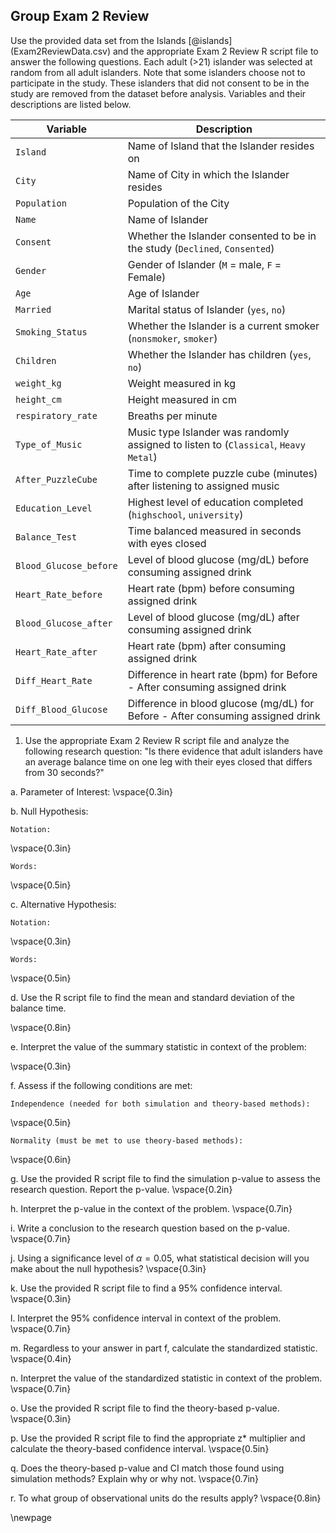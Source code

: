 ## Group Exam 2 Review

Use the provided data set from the Islands [@islands] (Exam2ReviewData.csv) and the appropriate Exam 2 Review R script file to answer the following questions. Each adult (>21) islander was selected at random from all adult islanders. Note that some islanders choose not to participate in the study.  These islanders that did not consent to be in the study are removed from the dataset before analysis.  Variables and their descriptions are listed below. 

| **Variable** 	| **Description** |
|----	|-------------	|
| `Island` | Name of Island that the Islander resides on |
| `City` | Name of City in which the Islander resides |
| `Population` | Population of the City |
| `Name` | Name of Islander |
| `Consent` | Whether the Islander consented to be in the study (`Declined`, `Consented`)|
| `Gender` | Gender of Islander (`M` = male, `F` = Female) |
| `Age` | Age of Islander |
| `Married` | Marital status of Islander (`yes`, `no`) |
| `Smoking_Status` | Whether the Islander is a current smoker (`nonsmoker`, `smoker`) |
| `Children` | Whether the Islander has children (`yes`, `no`) |
| `weight_kg` | Weight measured in kg |
| `height_cm` | Height measured in cm |
| `respiratory_rate` | Breaths per minute |
| `Type_of_Music` | Music type Islander was randomly assigned to listen to (`Classical`, `Heavy Metal`)|
| `After_PuzzleCube` | Time to complete puzzle cube (minutes) after listening to assigned music |
| `Education_Level` | Highest level of education completed (`highschool`, `university`)|
| `Balance_Test` | Time balanced measured in seconds with eyes closed |
| `Blood_Glucose_before` | Level of blood glucose (mg/dL) before consuming assigned drink |
| `Heart_Rate_before` | Heart rate (bpm) before consuming assigned drink |
| `Blood_Glucose_after` | Level of blood glucose (mg/dL) after consuming assigned drink |
| `Heart_Rate_after` | Heart rate (bpm) after consuming assigned drink |
| `Diff_Heart_Rate` | Difference in heart rate (bpm) for Before - After consuming assigned drink |
| `Diff_Blood_Glucose` | Difference in blood glucose (mg/dL) for Before - After consuming assigned drink |

1. Use the appropriate Exam 2 Review R script file and analyze the following research question: "Is there evidence that adult islanders have an average balance time on one leg with their eyes closed that differs from 30 seconds?"

a. Parameter of Interest:
\vspace{0.3in}
    
b. Null Hypothesis:
        
    Notation:
\vspace{0.3in}
    
    Words:
\vspace{0.5in}
    
c. Alternative Hypothesis:
    
    Notation:
\vspace{0.3in}
    
    Words:
\vspace{0.5in}
   
d. Use the R script file to find the mean and standard deviation of the balance time.

\vspace{0.8in}

e. Interpret the value of the summary statistic in context of the problem:
    
\vspace{0.3in}
    
f. Assess if the following conditions are met:

    Independence (needed for both simulation and theory-based methods):
\vspace{0.5in}

    Normality (must be met to use theory-based methods):
\vspace{0.6in}
    
g. Use the provided R script file to find the simulation p-value to assess the research question.  Report the p-value.
\vspace{0.2in}
       
h.  Interpret the p-value in the context of the problem.
\vspace{0.7in}
        
i.  Write a conclusion to the research question based on the p-value.
\vspace{0.7in}
        
j. Using a significance level of $\alpha = 0.05$, what statistical decision will you make about the null hypothesis?
\vspace{0.3in}
    
k. Use the provided R script file to find a 95\% confidence interval.
\vspace{0.3in}
        
l. Interpret the 95\% confidence interval in context of the problem.
\vspace{0.7in}

m. Regardless to your answer in part f, calculate the standardized statistic.
\vspace{0.4in}

n. Interpret the value of the standardized statistic in context of the problem.
\vspace{0.7in}

o. Use the provided R script file to find the theory-based p-value. 
\vspace{0.3in}

p. Use the provided R script file to find the appropriate z* multiplier and calculate the theory-based confidence interval. 
\vspace{0.5in}

q. Does the theory-based p-value and CI match those found using simulation methods?  Explain why or why not.
\vspace{0.7in}

r. To what group of observational units do the results apply?
\vspace{0.8in}

<!-- 2. Use the appropriate Exam 2 Review R script file and analyze the following research question: The proportion of university graduates in the US is 42%.  "Is there evidence that the proportion of university graduates in the Islands differs from the proportion in the US?" -->

<!-- a. Parameter of Interest: -->
<!-- \vspace{0.3in} -->

<!-- b. Null Hypothesis: -->

<!--     Notation: -->
<!-- \vspace{0.3in} -->

<!--     Words: -->
<!-- \vspace{0.5in} -->

<!-- c. Alternative Hypothesis: -->

<!--     Notation: -->
<!-- \vspace{0.3in} -->

<!--     Words: -->
<!-- \vspace{0.5in} -->

<!-- d. Use the R script file to get the counts for each level of the variable. Fill in the following table with the success, failure, variable name, and counts using the values from the R output. -->

<!-- \begingroup -->
<!-- \begin{center} -->
<!-- \setlength{\tabcolsep}{14pt}  -->
<!-- \renewcommand{\arraystretch}{2}  -->
<!-- \begin{tabular}{|p{2in}|p{2in}|} -->
<!-- \hline -->
<!--  {\textbf{Variable}} & {\textbf{Counts}} \\  -->
<!--  & \\ \hline -->
<!--  Success & \\  -->
<!--  &  \\ \hline -->
<!--  Failure & \\  -->
<!--  &  \\ \hline -->
<!--  Total &  \\  -->
<!--  & \\ \hline   -->
<!-- \end{tabular} -->
<!-- \end{center} -->
<!-- \endgroup -->
<!-- e. Calculate the value of summary statistic to answer the research question. Give appropriate notation. -->
<!-- \vspace{0.3in} -->

<!-- f. Interpret the value of the summary statistic in context of the problem: -->
<!-- \vspace{0.3in} -->

<!-- g. Assess if the following conditions are met: -->

<!--     Independence (needed for both simulation and theory-based methods): -->
<!-- \vspace{0.8in} -->

<!--     Success-Failure (must be met to use theory-based methods): -->
<!-- \vspace{0.8in} -->

<!-- h. Use the provided R script file to find the simulation p-value to assess the research question.  Report the p-value. -->
<!-- \vspace{0.3in} -->

<!-- i.  Interpret the p-value in the context of the problem. -->
<!-- \vspace{0.8in} -->

<!-- j.  Write a conclusion to the research question based on the p-value. -->
<!-- \vspace{0.8in} -->

<!-- k. Using a significance level of $\alpha = 0.1$, what statistical decision will you make about the null hypothesis? -->
<!-- \vspace{0.3in} -->

<!-- l. Use the provided R script file to find a 90\% confidence interval. -->
<!-- \vspace{0.3in} -->

<!-- m. Interpret the 90\% confidence interval in context of the problem. -->
<!-- \vspace{0.8in} -->

<!-- n. Regardless to your answer in part g, calculate the standardized statistic. -->
<!-- \vspace{0.4in} -->

<!-- o. Interpret the value of the standardized statistic in context of the problem. -->
<!-- \vspace{0.8in} -->

<!-- p. Use the provided R script file to find the theory-based p-value.  -->
<!-- \vspace{0.3in} -->

<!-- q. Use the provided R script file to find the appropriate z* multiplier and calculate the theory-based confidence interval.  -->
<!-- \vspace{0.5in} -->

<!-- r. Does the theory-based p-value and CI match those found using simulation methods?  Explain why or why not. -->
<!-- \vspace{0.8in} -->

<!-- s. To what group can the results be generalized? -->
<!-- \vspace{0.8in} -->

        
\newpage
